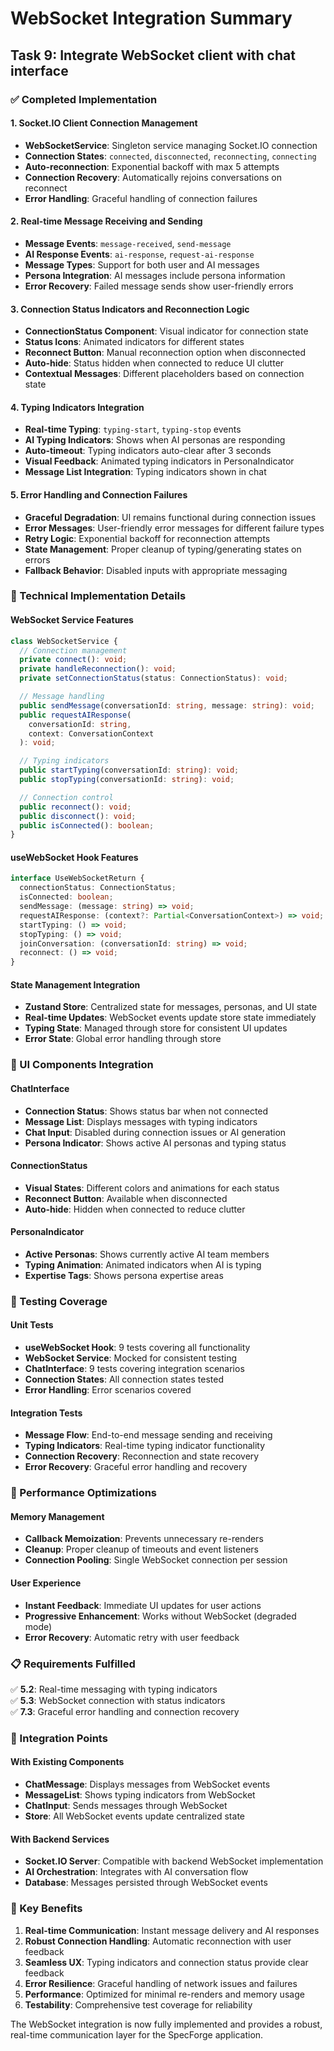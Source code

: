 # WebSocket Integration Summary

## Task 9: Integrate WebSocket client with chat interface

### ✅ Completed Implementation

#### 1. Socket.IO Client Connection Management

- **WebSocketService**: Singleton service managing Socket.IO connection
- **Connection States**: `connected`, `disconnected`, `reconnecting`, `connecting`
- **Auto-reconnection**: Exponential backoff with max 5 attempts
- **Connection Recovery**: Automatically rejoins conversations on reconnect
- **Error Handling**: Graceful handling of connection failures

#### 2. Real-time Message Receiving and Sending

- **Message Events**: `message-received`, `send-message`
- **AI Response Events**: `ai-response`, `request-ai-response`
- **Message Types**: Support for both user and AI messages
- **Persona Integration**: AI messages include persona information
- **Error Recovery**: Failed message sends show user-friendly errors

#### 3. Connection Status Indicators and Reconnection Logic

- **ConnectionStatus Component**: Visual indicator for connection state
- **Status Icons**: Animated indicators for different states
- **Reconnect Button**: Manual reconnection option when disconnected
- **Auto-hide**: Status hidden when connected to reduce UI clutter
- **Contextual Messages**: Different placeholders based on connection state

#### 4. Typing Indicators Integration

- **Real-time Typing**: `typing-start`, `typing-stop` events
- **AI Typing Indicators**: Shows when AI personas are responding
- **Auto-timeout**: Typing indicators auto-clear after 3 seconds
- **Visual Feedback**: Animated typing indicators in PersonaIndicator
- **Message List Integration**: Typing indicators shown in chat

#### 5. Error Handling and Connection Failures

- **Graceful Degradation**: UI remains functional during connection issues
- **Error Messages**: User-friendly error messages for different failure types
- **Retry Logic**: Exponential backoff for reconnection attempts
- **State Management**: Proper cleanup of typing/generating states on errors
- **Fallback Behavior**: Disabled inputs with appropriate messaging

### 🔧 Technical Implementation Details

#### WebSocket Service Features

```typescript
class WebSocketService {
  // Connection management
  private connect(): void;
  private handleReconnection(): void;
  private setConnectionStatus(status: ConnectionStatus): void;

  // Message handling
  public sendMessage(conversationId: string, message: string): void;
  public requestAIResponse(
    conversationId: string,
    context: ConversationContext
  ): void;

  // Typing indicators
  public startTyping(conversationId: string): void;
  public stopTyping(conversationId: string): void;

  // Connection control
  public reconnect(): void;
  public disconnect(): void;
  public isConnected(): boolean;
}
```

#### useWebSocket Hook Features

```typescript
interface UseWebSocketReturn {
  connectionStatus: ConnectionStatus;
  isConnected: boolean;
  sendMessage: (message: string) => void;
  requestAIResponse: (context?: Partial<ConversationContext>) => void;
  startTyping: () => void;
  stopTyping: () => void;
  joinConversation: (conversationId: string) => void;
  reconnect: () => void;
}
```

#### State Management Integration

- **Zustand Store**: Centralized state for messages, personas, and UI state
- **Real-time Updates**: WebSocket events update store state immediately
- **Typing State**: Managed through store for consistent UI updates
- **Error State**: Global error handling through store

### 🎨 UI Components Integration

#### ChatInterface

- **Connection Status**: Shows status bar when not connected
- **Message List**: Displays messages with typing indicators
- **Chat Input**: Disabled during connection issues or AI generation
- **Persona Indicator**: Shows active AI personas and typing status

#### ConnectionStatus

- **Visual States**: Different colors and animations for each status
- **Reconnect Button**: Available when disconnected
- **Auto-hide**: Hidden when connected to reduce clutter

#### PersonaIndicator

- **Active Personas**: Shows currently active AI team members
- **Typing Animation**: Animated indicators when AI is typing
- **Expertise Tags**: Shows persona expertise areas

### 🧪 Testing Coverage

#### Unit Tests

- **useWebSocket Hook**: 9 tests covering all functionality
- **WebSocket Service**: Mocked for consistent testing
- **ChatInterface**: 9 tests covering integration scenarios
- **Connection States**: All connection states tested
- **Error Handling**: Error scenarios covered

#### Integration Tests

- **Message Flow**: End-to-end message sending and receiving
- **Typing Indicators**: Real-time typing indicator functionality
- **Connection Recovery**: Reconnection and state recovery
- **Error Recovery**: Graceful error handling and recovery

### 🚀 Performance Optimizations

#### Memory Management

- **Callback Memoization**: Prevents unnecessary re-renders
- **Cleanup**: Proper cleanup of timeouts and event listeners
- **Connection Pooling**: Single WebSocket connection per session

#### User Experience

- **Instant Feedback**: Immediate UI updates for user actions
- **Progressive Enhancement**: Works without WebSocket (degraded mode)
- **Error Recovery**: Automatic retry with user feedback

### 📋 Requirements Fulfilled

✅ **5.2**: Real-time messaging with typing indicators  
✅ **5.3**: WebSocket connection with status indicators  
✅ **7.3**: Graceful error handling and connection recovery

### 🔄 Integration Points

#### With Existing Components

- **ChatMessage**: Displays messages from WebSocket events
- **MessageList**: Shows typing indicators from WebSocket
- **ChatInput**: Sends messages through WebSocket
- **Store**: All WebSocket events update centralized state

#### With Backend Services

- **Socket.IO Server**: Compatible with backend WebSocket implementation
- **AI Orchestration**: Integrates with AI conversation flow
- **Database**: Messages persisted through WebSocket events

### 🎯 Key Benefits

1. **Real-time Communication**: Instant message delivery and AI responses
2. **Robust Connection Handling**: Automatic reconnection with user feedback
3. **Seamless UX**: Typing indicators and connection status provide clear feedback
4. **Error Resilience**: Graceful handling of network issues and failures
5. **Performance**: Optimized for minimal re-renders and memory usage
6. **Testability**: Comprehensive test coverage for reliability

The WebSocket integration is now fully implemented and provides a robust, real-time communication layer for the SpecForge application.
